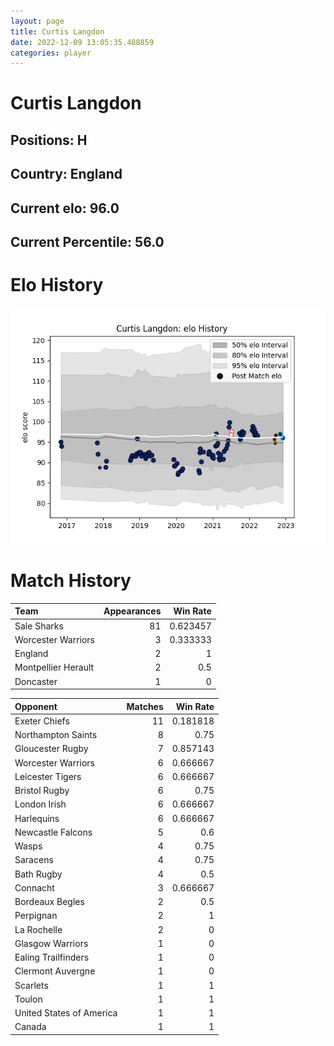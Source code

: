 ```yaml
---  
layout: page  
title: Curtis Langdon  
date: 2022-12-09 13:05:35.488859  
categories: player  
---
```

# Curtis Langdon

## Positions: H

## Country: England

## Current elo: 96.0

## Current Percentile: 56.0

# Elo History


![elo history](history_CurtisLangdon.png)
# Match History


| Team                |   Appearances |   Win Rate |
|:--------------------|--------------:|-----------:|
| Sale Sharks         |            81 |   0.623457 |
| Worcester Warriors  |             3 |   0.333333 |
| England             |             2 |   1        |
| Montpellier Herault |             2 |   0.5      |
| Doncaster           |             1 |   0        |

| Opponent                 |   Matches |   Win Rate |
|:-------------------------|----------:|-----------:|
| Exeter Chiefs            |        11 |   0.181818 |
| Northampton Saints       |         8 |   0.75     |
| Gloucester Rugby         |         7 |   0.857143 |
| Worcester Warriors       |         6 |   0.666667 |
| Leicester Tigers         |         6 |   0.666667 |
| Bristol Rugby            |         6 |   0.75     |
| London Irish             |         6 |   0.666667 |
| Harlequins               |         6 |   0.666667 |
| Newcastle Falcons        |         5 |   0.6      |
| Wasps                    |         4 |   0.75     |
| Saracens                 |         4 |   0.75     |
| Bath Rugby               |         4 |   0.5      |
| Connacht                 |         3 |   0.666667 |
| Bordeaux Begles          |         2 |   0.5      |
| Perpignan                |         2 |   1        |
| La Rochelle              |         2 |   0        |
| Glasgow Warriors         |         1 |   0        |
| Ealing Trailfinders      |         1 |   0        |
| Clermont Auvergne        |         1 |   0        |
| Scarlets                 |         1 |   1        |
| Toulon                   |         1 |   1        |
| United States of America |         1 |   1        |
| Canada                   |         1 |   1        |